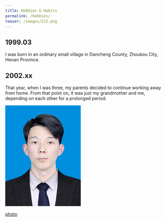 ```yaml
---
title: Hobbies & Habits
permalink: /hobbies/
teaser: /images/ZJZ.png
---
```

## 1999.03
I was born in an ordinary small village in Dancheng County, Zhoukou City, Henan Province.
## 2002.xx
That year, when I was three, my parents decided to continue working away from home. From that point on, it was just my grandmother and me, depending on each other for a prolonged period.

<img src="/images/ZJZ.png" alt="photo" />


[photo](/images/ZJZ.png)
